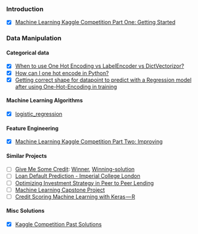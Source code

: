 ### Introduction

- [X] [Machine Learning Kaggle Competition Part One: Getting Started](https://towardsdatascience.com/machine-learning-kaggle-competition-part-one-getting-staCleanrted-32fb9ff47426)

### Data Manipulation

#### Categorical data
 
- [X] [When to use One Hot Encoding vs LabelEncoder vs DictVectorizor?](https://datascience.stackexchange.com/questions/9443/when-to-use-one-hot-encoding-vs-labelencoder-vs-dictvectorizor)
- [X] [How can I one hot encode in Python?](https://stackoverflow.com/questions/37292872/how-can-i-one-hot-encode-in-python)
- [X] [Getting correct shape for datapoint to predict with a Regression model after using One-Hot-Encoding in training](https://stackoverflow.com/questions/45012271/getting-correct-shape-for-datapoint-to-predict-with-a-regression-model-after-usi)

#### Machine Learning Algorithms

- [X] [logistic_regression](https://www.youtube.com/playlist?list=PLSwxFwZ8IxShqwXmyjCBjmw_jQWD3-hMY)

#### Feature Engineering

- [X] [Machine Learning Kaggle Competition Part Two: Improving](https://towardsdatascience.com/machine-learning-kaggle-competition-part-two-improving-e5b4d61ab4b8)

#### Similar Projects
 
- [ ] [Give Me Some Credit](https://www.kaggle.com/c/GiveMeSomeCredit/leaderboard): [Winner](https://nycdatascience.com/blog/student-works/kaggle-predict-consumer-credit-default/), [Winning-solution](https://github.com/IdoZehori/Credit_Score)
- [ ] [Loan Default Prediction - Imperial College London](https://www.kaggle.com/c/loan-default-prediction)
- [ ] [Optimizing Investment Strategy in Peer to Peer Lending](http://cs229.stanford.edu/proj2017/final-reports/5228410.pdf)
- [ ] [Machine Learning Capstone Project](https://github.com/nishant1005/Credit-Risk-Modeling-using-Machine-Learning)
- [ ] [Credit Scoring Machine Learning with Keras — R](https://medium.com/@heruwiryanto/credit-scoring-machine-learning-with-keras-r-502fc6eb451d)

#### Misc Solutions

- [X] [Kaggle Competition Past Solutions](https://gonewithsuperwind.wordpress.com/)
